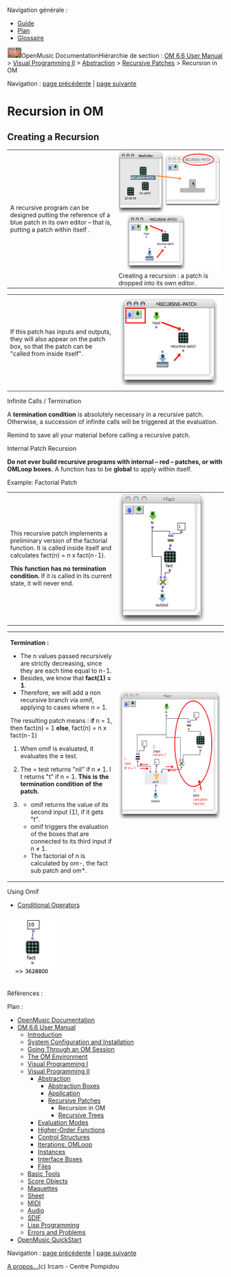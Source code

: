 <div id="tplf" class="tplPage">

<div id="tplh">

<span class="hidden">Navigation générale : </span>

  - [<span>Guide</span>](OM-Documentation.md)
  - [<span>Plan</span>](OM-Documentation_1.md)
  - [<span>Glossaire</span>](OM-Documentation_2.md)

</div>

<div id="tplt">

![empty.gif](../tplRes/page/empty.gif)![logoom1.png](../res/logoom1.png)<span class="tplTi">OpenMusic
Documentation</span><span class="sw_outStack_navRoot"><span class="hidden">Hiérarchie
de section : </span>[<span>OM 6.6 User
Manual</span>](OM-User-Manual.md)<span class="stkSep"> \>
</span>[<span>Visual Programming
II</span>](AdvancedVisualProgramming.md)<span class="stkSep"> \>
</span>[<span>Abstraction</span>](Abstraction.md)<span class="stkSep">
\> </span>[<span>Recursive
Patches</span>](Recursion.md)<span class="stkSep"> \>
</span><span class="stkSel_yes"><span>Recursion in
OM</span></span></span>

</div>

<div class="tplNav">

<span class="hidden">Navigation : </span>[<span>page
précédente</span>](Recursion.md "page précédente(Recursive Patches)")<span class="hidden">
| </span>[<span>page
suivante</span>](RecursiveTree.md "page suivante(Recursive Trees)")

</div>

<div id="tplc" class="tplc_out_yes">

<div style="text-align: center;">



</div>

<div class="headCo">

# <span>Recursion in OM</span>

<div class="headCo_co">

<div>

<div class="part">

## <span>Creating a Recursion</span>

<div class="part_co">

<div class="infobloc">

<div class="txtRes">

<table>
<colgroup>
<col style="width: 50%" />
<col style="width: 50%" />
</colgroup>
<tbody>
<tr class="odd">
<td><div class="dk_txtRes_txt txt">
<p>A recursive program can be designed putting the reference of a blue patch in its own editor – that is, putting a patch within itself .</p>
</div></td>
<td><div class="caption">
<div class="caption_co">
<a href="../res/rec1.png" class="overLnk" title="Cliquez pour agrandir"><img src="../res/rec1_1.png" width="300" height="278" alt="Creating a recursion : a patch is dropped into its own editor." /></a>
</div>
<div class="caption_ti">
Creating a recursion : a patch is dropped into its own editor.
</div>
</div></td>
</tr>
</tbody>
</table>

</div>

<div class="txtRes">

<table>
<colgroup>
<col style="width: 50%" />
<col style="width: 50%" />
</colgroup>
<tbody>
<tr class="odd">
<td><div class="dk_txtRes_txt txt">
<p>If this patch has inputs and outputs, they will also appear on the patch box, so that the patch can be "called from inside itself".</p>
</div></td>
<td><div class="caption">
<div class="caption_co">
<img src="../res/rec2.png" width="269" height="214" alt="rec2.png" />
</div>
</div></td>
</tr>
</tbody>
</table>

</div>

</div>

<div class="bloc warning">

<div class="bloc_ti warning_ti">

<span>Infinite Calls / Termination</span>

</div>

<div class="txt">

A **termination condition** is absolutely necessary in a recursive
patch. Otherwise, a succession of infinite calls will be triggered at
the evaluation.

Remind to save all your material before calling a recursive patch.

</div>

</div>

<div class="bloc warning">

<div class="bloc_ti warning_ti">

<span>Internal Patch Recursion</span>

</div>

<div class="txt">

**Do not ever build recursive programs with internal – red – patches, or
with OMLoop boxes.** A function has to be **global** to apply within
itself.

</div>

</div>

</div>

</div>

<div class="bloc example">

<div class="bloc_ti example_ti">

<span>Example: Factorial Patch</span>

</div>

<div class="txtRes">

<table>
<colgroup>
<col style="width: 50%" />
<col style="width: 50%" />
</colgroup>
<tbody>
<tr class="odd">
<td><div class="dk_txtRes_txt txt">
<p>This recursive patch implements a preliminary version of the factorial function. It is called inside itself and calculates fact(n) = n x fact(n-1).</p>
<p><strong>This function has no termination condition.</strong> If it is called in its current state, it will never end.</p>
</div></td>
<td><div class="caption">
<div class="caption_co">
<a href="../res/fact-1.png" class="overLnk" title="Cliquez pour agrandir"><img src="../res/fact-1_1.png" width="200" height="300" alt="fact-1_1.png" /></a>
</div>
</div></td>
</tr>
</tbody>
</table>

</div>

<div class="txtRes">

<table>
<colgroup>
<col style="width: 50%" />
<col style="width: 50%" />
</colgroup>
<tbody>
<tr class="odd">
<td><div class="dk_txtRes_txt txt">
<p><strong>Termination :</strong></p>
<ul>
<li><span> The n values passed recursively are strictly decreasing, since they are each time equal to n-1. </span></li>
<li><span>Besides, we know that <strong>fact(1) = 1</strong>.</span></li>
<li><span>Therefore, we will add a non recursive branch via omif, applying to cases where n = 1.</span></li>
</ul>
<p>The resulting patch means : i<strong>f</strong> n = 1, then fact(n) = 1 <strong>else</strong>, fact(n) = n x fact(n-1)</p>
<ol>
<li><p>When omif is evaluated, it evaluates the <strong>=</strong> test.</p></li>
<li><p>The = test returns "nil" if n ≠ 1. I t returns "t" if n = 1. <strong>This is the termination condition of the patch.</strong></p></li>
<li><ul>
<li><span> omif returns the value of its second input (1), if it gets "t".</span></li>
<li><span> omif triggers the evaluation of the boxes that are connected to its third input if n ≠ 1. </span></li>
<li><span>The factorial of n is calculated by om-, the fact sub patch and om*. </span></li>
</ul></li>
</ol>
</div></td>
<td><div class="caption">
<div class="caption_co">
<a href="../res/fact-2.png" class="overLnk" title="Cliquez pour agrandir"><img src="../res/fact-2_1.png" width="262" height="300" alt="fact-2_1.png" /></a>
</div>
</div></td>
</tr>
</tbody>
</table>

</div>

<div class="linkSet">

<div class="linkSet_ti">

<span>Using Omif</span>

</div>

<div class="linkUL">

  - [<span>Conditional Operators</span>](ConditionalOps.md)

</div>

</div>

<div class="caption">

<div class="caption_co">

![call-fact.png](../res/call-fact.png)

</div>

</div>

</div>

</div>

</div>

</div>

<span class="hidden">Références : </span>

</div>

<div id="tplo" class="tplo_out_yes">

<div class="tplOTp">

<div class="tplOBm">

<div id="mnuFrm">

<span class="hidden">Plan :</span>

<div id="mnuFrmUp" onmouseout="menuScrollTiTask.fSpeed=0;" onmouseover="if(menuScrollTiTask.fSpeed&gt;=0) {menuScrollTiTask.fSpeed=-2; scTiLib.addTaskNow(menuScrollTiTask);}" onclick="menuScrollTiTask.fSpeed-=2;" style="display: none;">

<span id="mnuFrmUpLeft">[](#)</span><span id="mnuFrmUpCenter"></span><span id="mnuFrmUpRight"></span>

</div>

<div id="mnuScroll">

  - [<span>OpenMusic Documentation</span>](OM-Documentation.md)
  - [<span>OM 6.6 User Manual</span>](OM-User-Manual.md)
      - [<span>Introduction</span>](00-Sommaire.md)
      - [<span>System Configuration and
        Installation</span>](Installation.md)
      - [<span>Going Through an OM Session</span>](Goingthrough.md)
      - [<span>The OM Environment</span>](Environment.md)
      - [<span>Visual Programming I</span>](BasicVisualProgramming.md)
      - [<span>Visual Programming
        II</span>](AdvancedVisualProgramming.md)
          - [<span>Abstraction</span>](Abstraction.md)
              - [<span>Abstraction Boxes</span>](AbsBoxes.md)
              - [<span>Application</span>](AbsApplication.md)
              - [<span>Recursive Patches</span>](Recursion.md)
                  - <span id="i1" class="outLeftSel_yes"><span>Recursion
                    in OM</span></span>
                  - [<span>Recursive Trees</span>](RecursiveTree.md)
          - [<span>Evaluation Modes</span>](EvalModes.md)
          - [<span>Higher-Order Functions</span>](HighOrder.md)
          - [<span>Control Structures</span>](Control.md)
          - [<span>Iterations: OMLoop</span>](OMLoop.md)
          - [<span>Instances</span>](Instances.md)
          - [<span>Interface Boxes</span>](InterfaceBoxes.md)
          - [<span>Files</span>](Files.md)
      - [<span>Basic Tools</span>](BasicObjects.md)
      - [<span>Score Objects</span>](ScoreObjects.md)
      - [<span>Maquettes</span>](Maquettes.md)
      - [<span>Sheet</span>](Sheet.md)
      - [<span>MIDI</span>](MIDI.md)
      - [<span>Audio</span>](Audio.md)
      - [<span>SDIF</span>](SDIF.md)
      - [<span>Lisp Programming</span>](Lisp.md)
      - [<span>Errors and Problems</span>](errors.md)
  - [<span>OpenMusic QuickStart</span>](QuickStart-Chapters.md)

</div>

<div id="mnuFrmDown" onmouseout="menuScrollTiTask.fSpeed=0;" onmouseover="if(menuScrollTiTask.fSpeed&lt;=0) {menuScrollTiTask.fSpeed=2; scTiLib.addTaskNow(menuScrollTiTask);}" onclick="menuScrollTiTask.fSpeed+=2;" style="display: none;">

<span id="mnuFrmDownLeft">[](#)</span><span id="mnuFrmDownCenter"></span><span id="mnuFrmDownRight"></span>

</div>

</div>

</div>

</div>

</div>

<div class="tplNav">

<span class="hidden">Navigation : </span>[<span>page
précédente</span>](Recursion.md "page précédente(Recursive Patches)")<span class="hidden">
| </span>[<span>page
suivante</span>](RecursiveTree.md "page suivante(Recursive Trees)")

</div>

<div id="tplb">

[<span>A propos...</span>](OM-Documentation_3.md)(c) Ircam - Centre
Pompidou

</div>

</div>
